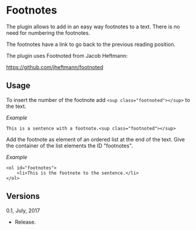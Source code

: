 Footnotes
=========

The plugin allows to add in an easy way footnotes to a text. There is no need for numbering the footnotes.

The footnotes have a link to go back to the previous reading position.

The plugin uses Footnoted from Jacob Heftmann:

https://github.com/jheftmann/footnoted

Usage
-----

To insert the number of the footnote add ```<sup class="footnoted"></sup>``` to the text.

*Example*

```
This is a sentence with a footnote.<sup class="footnoted"></sup>
```

Add the footnote as element of an ordered list at the end of the text. Give the container of the list elements the ID "footnotes". 

*Example*

```
<ol id="footnotes">
    <li>This is the footnote to the sentence.</li>
</ol>
```

Versions
--------

0.1, July, 2017
- Release.

